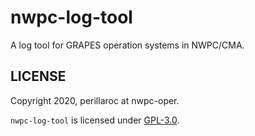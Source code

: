 # nwpc-log-tool

A log tool for GRAPES operation systems in NWPC/CMA.

## LICENSE

Copyright 2020, perillaroc at nwpc-oper.

`nwpc-log-tool` is licensed under [GPL-3.0](./LICENSE.md).